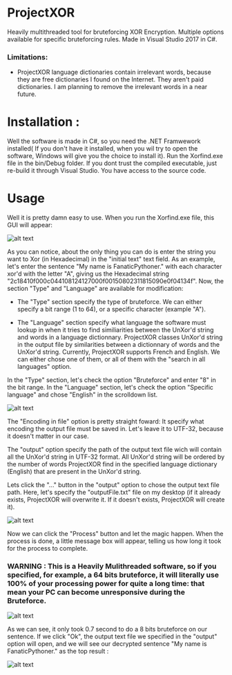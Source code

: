 # ProjectXOR
Heavily multithreaded tool for bruteforcing XOR Encryption. Multiple options available for specific bruteforcing rules. Made in Visual Studio 2017 in C#.

### Limitations: ###

- ProjectXOR language dictionaries contain irrelevant words, because they are free dictionaries I found on the Internet. They aren't paid dictionaries. I am planning to remove the irrelevant words in a near future.

# Installation :

Well the software is made in C#, so you need the .NET Framwework installed( If you don't have it installed, when you wil try to open the software, Windows will give you the choice to install it). Run the Xorfind.exe file in the bin/Debug folder. If you dont trust the compiled executable, just re-build it through Visual Studio. You have access to the source code.

# Usage

Well it is pretty damn easy to use. When you run the Xorfind.exe file, this GUI will appear: 

![alt text](https://i.imgur.com/YAyAvsf.png)


As you can notice, about the only thing you can do is enter the string you want to Xor (in Hexadecimal) in the "initial text" text field. As an example, let's enter the sentence "My name is FanaticPythoner." with each character xor'd with the letter "A", giving us the Hexadecimal string "2c18410f000c044108124127000f00150802311815090e0f04134f". Now, the section "Type" and "Language" are available for modification:

- The "Type" section specify the type of bruteforce. We can either specify a bit range (1 to 64), or a specific character (example "A").

- The "Language" section specify what language the software must lookup in when it tries to find similiarities between the UnXor'd string and words in a language dictionnary. ProjectXOR classes UnXor'd string in the output file by similarities between a dictionnary of words and the UnXor'd string. Currently, ProjectXOR supports French and English. We can either chose one of them, or all of them with the "search in all languages" option.


In the "Type" section, let's check the option "Bruteforce" and enter "8" in the bit range.
In the "Language" section, let's check the option "Specific language" and chose "English" in the scrolldown list.

![alt text](https://i.imgur.com/w6jmBjj.png)


The "Encoding in file" option is pretty straight foward: It specify what encoding the output file must be saved in. Let's leave it to UTF-32, because it doesn't matter in our case.

The "output" option specify the path of the output text file wich will contain all the UnXor'd string in UTF-32 format. All UnXor'd string will be ordered by the number of words ProjectXOR find in the specified language dictionary (English) that are present in the UnXor'd string.

Lets click the "..." button in the "output" option to chose the output text file path. Here, let's specify the "outputFile.txt" file on my desktop (if it already exists, ProjectXOR will overwrite it. If it doesn't exists, ProjectXOR will create it).

![alt text](https://i.imgur.com/UhyEV8N.png)

Now we can click the "Process" button and let the magic happen. When the process is done, a little message box will appear, telling us how long it took for the process to complete.

### WARNING : This is a Heavily Mulithreaded software, so if you specified, for example, a 64 bits bruteforce, it will literally use 100% of your processing power for quite a long time: that mean your PC can become unresponsive during the Bruteforce.

![alt text](https://i.imgur.com/Q8EUrro.png)

As we can see, it only took 0.7 second to do a 8 bits bruteforce on our sentence. If we click "Ok", the output text file we specified in the "output" option will open, and we will see our decrypted sentence "My name is FanaticPythoner." as the top result :

![alt text](https://i.imgur.com/l674DY8.png)
